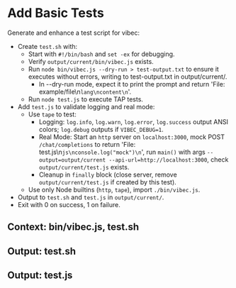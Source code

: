 # Add Basic Tests

Generate and enhance a test script for vibec:
- Create `test.sh` with:
  - Start with `#!/bin/bash` and `set -ex` for debugging.
  - Verify `output/current/bin/vibec.js` exists.
  - Run `node bin/vibec.js --dry-run > test-output.txt` to ensure it executes without errors, writing to test-output.txt in output/current/.
    - In --dry-run mode, expect it to print the prompt and return 'File: example/file\n```lang\ncontent\n```'.
  - Run `node test.js` to execute TAP tests.
- Add `test.js` to validate logging and real mode:
  - Use `tape` to test:
    - Logging: `log.info`, `log.warn`, `log.error`, `log.success` output ANSI colors; `log.debug` outputs if `VIBEC_DEBUG=1`.
    - Real Mode: Start an `http` server on `localhost:3000`, mock POST `/chat/completions` to return 'File: test.js\n```js\nconsole.log("mock")\n```', run `main()` with args `--output=output/current --api-url=http://localhost:3000`, check `output/current/test.js` exists.
    - Cleanup in `finally` block (close server, remove `output/current/test.js` if created by this test).
  - Use only Node builtins (`http`, `tape`), import `./bin/vibec.js`.
- Output to `test.sh` and `test.js` in `output/current/`.
- Exit with 0 on success, 1 on failure.

## Context: bin/vibec.js, test.sh
## Output: test.sh
## Output: test.js
